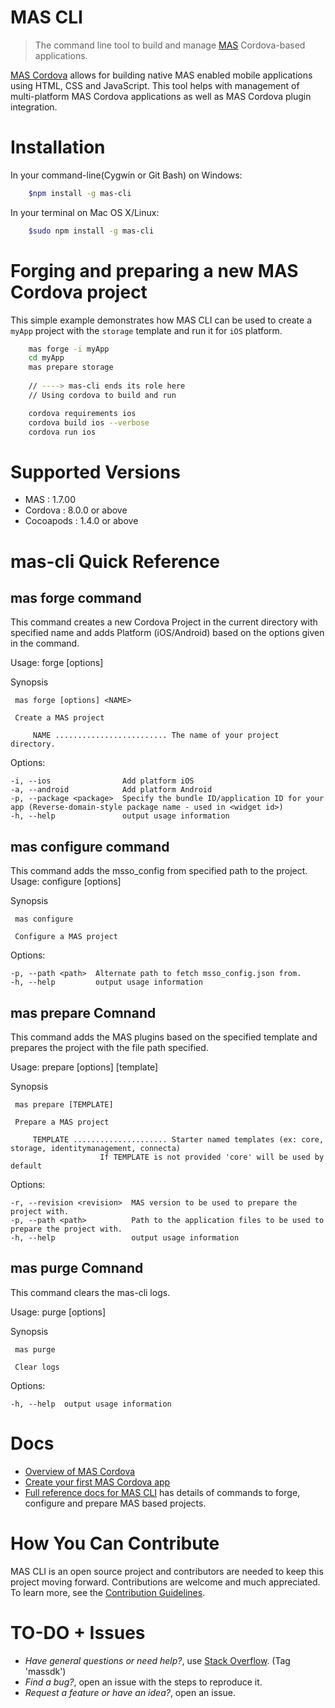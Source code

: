 # MAS CLI

> The command line tool to build and manage [MAS](https://www.ca.com/us/developers/mas.html) Cordova-based applications.

[MAS Cordova](http://mas.ca.com/docs/cordova/1.7.00/guides/) allows for building native MAS enabled mobile applications using HTML, CSS and JavaScript. 
This tool helps with management of multi-platform MAS Cordova applications as well as MAS Cordova plugin integration.

# Installation
In your command-line(Cygwin or Git Bash) on Windows:    
```bash    
    $npm install -g mas-cli
```    
    
In your terminal on Mac OS X/Linux:
```bash    
    $sudo npm install -g mas-cli
```

# Forging and preparing a new MAS Cordova project
This simple example demonstrates how MAS CLI can be used to create a `myApp` project with the `storage` template and run it for `iOS` platform.

```bash
    mas forge -i myApp
    cd myApp
    mas prepare storage   
    
    // ----> mas-cli ends its role here
    // Using cordova to build and run

    cordova requirements ios    
    cordova build ios --verbose
    cordova run ios
```


# Supported Versions

- MAS       : 1.7.00
- Cordova   : 8.0.0 or above
- Cocoapods : 1.4.0 or above


# mas-cli Quick Reference

## mas forge command

This command creates a new Cordova Project in the current directory with specified name and adds Platform (iOS/Android) based on the options given in the command.

Usage: forge [options] <name>
 
 Synopsis 

	 mas forge [options] <NAME> 

	 Create a MAS project 

		 NAME ......................... The name of your project directory. 

  Options:

    -i, --ios                Add platform iOS
    -a, --android            Add platform Android
    -p, --package <package>  Specify the bundle ID/application ID for your app (Reverse-domain-style package name - used in <widget id>)
    -h, --help               output usage information


## mas configure command

This command adds the msso_config from specified path to the project.
  Usage: configure [options] 

 Synopsis 

	 mas configure 

	 Configure a MAS project 

 Options:

    -p, --path <path>  Alternate path to fetch msso_config.json from.
    -h, --help         output usage information


## mas prepare Comnand

This command adds the MAS plugins based on the specified template and prepares the project with the file path specified.

Usage: prepare [options] [template]  

 Synopsis 

	 mas prepare [TEMPLATE] 

	 Prepare a MAS project 

		 TEMPLATE ..................... Starter named templates (ex: core, storage, identitymanagement, connecta)
						If TEMPLATE is not provided 'core' will be used by default

  Options:

    -r, --revision <revision>  MAS version to be used to prepare the project with.
    -p, --path <path>          Path to the application files to be used to prepare the project with.
    -h, --help                 output usage information

## mas purge Comnand

This command clears the mas-cli logs.

Usage: purge [options]

 Synopsis 

	 mas purge

	 Clear logs 

  Options:

    -h, --help  output usage information

# Docs
- [Overview of MAS Cordova]
- [Create your first MAS Cordova app]
- [Full reference docs for MAS CLI][Reference docs] has details of commands to forge, configure and prepare MAS based projects. 


# How You Can Contribute
MAS CLI is an open source project and contributors are needed to keep this project moving forward.
Contributions are welcome and much appreciated. To learn more, see the [Contribution Guidelines](Contributing).


# TO-DO + Issues
- *Have general questions or need help?*, use [Stack Overflow][StackOverflow]. (Tag 'massdk')
- *Find a bug?*, open an issue with the steps to reproduce it.
- *Request a feature or have an idea?*, open an issue.


[Overview of MAS Cordova]: http://mas.ca.com/docs/cordova/1.7.00/guides/#mas-plugin-overview
[Create your first MAS Cordova app]: http://mas.ca.com/docs/cordova/1.7.00/guides/#set-up-project-and-start-the-sdk
[Reference docs]: ./Reference.md
[StackOverflow]: http://stackoverflow.com/questions/tagged/massdk
[Contributing]: /CONTRIBUTING.md
